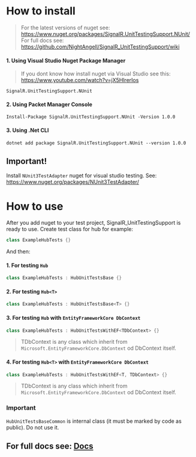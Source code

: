 # How to install
> For the latest versions of nuget see: https://www.nuget.org/packages/SignalR.UnitTestingSupport.NUnit/
> For full docs see: https://github.com/NightAngell/SignalR_UnitTestingSupport/wiki
#### 1. Using Visual Studio Nuget Package Manager
> If you dont know how install nuget via Visual Studio see this: https://www.youtube.com/watch?v=jX5HlrerIos
```
SignalR.UnitTestingSupport.NUnit
```
#### 2. Using Packet Manager Console
```
Install-Package SignalR.UnitTestingSupport.NUnit -Version 1.0.0
```
#### 3. Using .Net CLI
```
dotnet add package SignalR.UnitTestingSupport.NUnit --version 1.0.0
```
## Important!
Install ```NUnit3TestAdapter``` nuget for visual studio testing. See: https://www.nuget.org/packages/NUnit3TestAdapter/

# How to use
After you add nuget to your test project, SignalR_UnitTestingSupport is ready to use.
Create test class for hub for example:
```csharp
class ExampleHubTests {}
```
And then:
#### 1. For testing ```Hub```
```csharp
class ExampleHubTests : HubUnitTestsBase {}
```
#### 2. For testing ```Hub<T>```
```csharp
class ExampleHubTests : HubUnitTestsBase<T> {}
```
#### 3. For testing ```Hub``` with ```EntityFrameworkCore DbContext```
```csharp
class ExampleHubTests : HubUnitTestsWithEF<TDbContext> {}
```
> TDbContext is any class which inherit from ```Microsoft.EntityFrameworkCore.DbContext``` od DbContext itself.
#### 4. For testing ```Hub<T>``` with ```EntityFrameworkCore DbContext```
```csharp
class ExampleHubTests : HubUnitTestsWithEF<T, TDbContext> {}
```
> TDbContext is any class which inherit from ```Microsoft.EntityFrameworkCore.DbContext``` od DbContext itself.

### Important
```HubUnitTestsBaseCommon``` is internal class (it must be marked by code as public). Do not use it.

## For full docs see: [Docs](https://github.com/NightAngell/SignalR_UnitTestingSupport/wiki)
